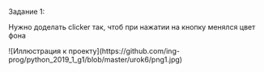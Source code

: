 <p>Задание 1:</p>
<p>Нужно доделать clicker так, чтоб при нажатии на кнопку менялся цвет фона</p>
![Иллюстрация к проекту](https://github.com/ing-prog/python_2019_1_g1/blob/master/urok6/png1.jpg)
